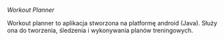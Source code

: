 *Workout Planner*

Workout planner to aplikacja stworzona na platformę android (Java). Służy ona do tworzenia, śledzenia i wykonywania planów treningowych.